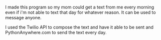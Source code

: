 I made this program so my mom could get a text from me every morning even if i'm not able to text that day for whatever reason. It can be used to message anyone.

I used the Twilio API to compose the text and have it able to be sent and PythonAnywhere.com to send the text every day.
